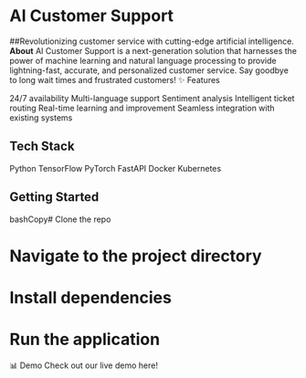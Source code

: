 # AI Customer Support

##Revolutionizing customer service with cutting-edge artificial intelligence.
**About**
AI Customer Support is a next-generation solution that harnesses the power of machine learning and natural language processing to provide lightning-fast, accurate, and personalized customer service. Say goodbye to long wait times and frustrated customers!
✨ Features

24/7 availability
Multi-language support
Sentiment analysis
Intelligent ticket routing
Real-time learning and improvement
Seamless integration with existing systems

## Tech Stack

Python
TensorFlow
PyTorch
FastAPI
Docker
Kubernetes

## Getting Started
bashCopy# Clone the repo
 

# Navigate to the project directory
 

# Install dependencies
 

# Run the application
 
📊 Demo
Check out our live demo here!
 


 
